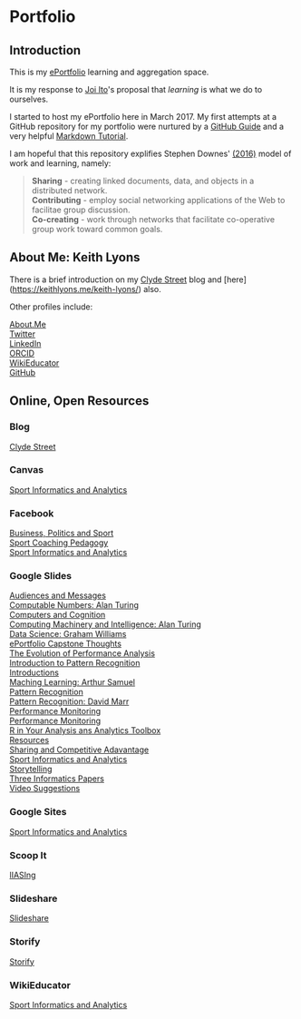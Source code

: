 # Portfolio

## Introduction

This is my [ePortfolio](http://wikieducator.org/Sport_Informatics_and_Analytics/ePortfolio#Some_Background_Information) learning and aggregation space.

It is my response to [Joi Ito](https://civic.mit.edu/blog/mstem/joi-itos-9-principles-of-the-media-lab)'s proposal that _learning_ is what we do to ourselves.

I started to host my ePortfolio here in March 2017. My first attempts at a GitHub repository for my portfolio were nurtured by a [GitHub Guide](https://guides.github.com/activities/hello-world/) and a very helpful [Markdown Tutorial](http://www.markdowntutorial.com/).

I am hopeful that this repository explifies Stephen Downes' [(2016)](https://www.slideshare.net/Downes/disruptive-innovations-in-learning) model of work and learning, namely:  
>**Sharing** - creating linked documents, data, and objects in a distributed network.  
>**Contributing** - employ social networking applications of the Web to facilitae group discussion.  
>**Co-creating** - work through networks that facilitate co-operative group work toward common goals.  

## About Me: Keith Lyons

There is a brief introduction on my [Clyde Street](https://keithlyons.me/about/) blog and [here] (https://keithlyons.me/keith-lyons/) also.

Other profiles include:

[About.Me](https://about.me/keithlyons)    
[Twitter](https://twitter.com/520507?lang=en)  
[LinkedIn](https://www.linkedin.com/in/clydestreet/)  
[ORCID](http://orcid.org/0000-0001-8870-865X)  
[WikiEducator](https://wikieducator.org/User:Postillion)  
[GitHub](https://github.com/2622NSW)    

## Online, Open Resources

### Blog

[Clyde Street](https://keithlyons.me/)   

### Canvas

[Sport Informatics and Analytics](https://learn.canvas.net/courses/536) 

### Facebook

[Business, Politics and Sport](https://www.facebook.com/Business-Politics-and-Sport-127657700659888/)    
[Sport Coaching Pedagogy](https://www.facebook.com/SportCoachingPedagogy2013/)   
[Sport Informatics and Analytics](https://www.facebook.com/Sport-Informatics-and-Analytics-548685338592152/)  

### Google Slides

[Audiences and Messages](https://docs.google.com/presentation/d/15us_N1pH6ZGtLPVXJZOtqWZmqXio0J2FZZ6Vgqo760c/edit?usp=sharing)  
[Computable Numbers: Alan Turing](https://docs.google.com/presentation/d/10Myo_t0w6kPyuKqwqVtodHemT0TliwCr1uzt_SRUfS0/edit?usp=sharing)  
[Computers and Cognition](https://docs.google.com/presentation/d/1JN5JQ1MOh2_od3dChp_WbF0OYUjEaJByW5I0WP_J_6M/edit?usp=sharing)  
[Computing Machinery and Intelligence: Alan Turing](https://docs.google.com/presentation/d/1XAosMeomJTdprMSGnr_4IcAD00F8aK2mgun6S0Y6BLQ/edit?usp=sharing)  
[Data Science: Graham Williams](https://docs.google.com/presentation/d/1tsmuRhBOHzm1vVzYkoZ43UhOcaD6bsjDt2654AexolM/edit?usp=sharing)  
[ePortfolio Capstone Thoughts](https://docs.google.com/presentation/d/1Sy1rPvl6fD-NmTtzqaTnrjod6m7IWrJdn225Hgsmf_o/edit?usp=sharing)  
[The Evolution of Performance Analysis](https://docs.google.com/presentation/d/1gmIoYdKE8HJx3iqqPEYRxIRk6yjqYnJ456tTkVOXEJA/edit?usp=sharing)  
[Introduction to Pattern Recognition](https://docs.google.com/presentation/d/1IMmCNzXZNqNYO20e-2Uq2qaeNmLxGuCbTsXnhJ2En6c/edit?usp=sharing)  
[Introductions](https://docs.google.com/presentation/d/1xzVhVrBOPOBjDYOcTD7vBGvQhhJLJ4zbIb23YQcvIhs/edit?usp=sharing)  
[Maching Learning: Arthur Samuel](https://docs.google.com/presentation/d/1n3jDtoIA7VRc7ME7OWxxHAKpYAVlz8MTOP1E95_cmD4/edit?usp=sharing)  
[Pattern Recognition](https://docs.google.com/presentation/d/1SQJZLqJUTt__GlDc69F6OLdVkog39Q1YFuslTKHri4Q/edit?usp=sharing)  
[Pattern Recognition: David Marr](https://docs.google.com/presentation/d/1APQRezNcCtD_ZxI2ZJkx5tJABSOE9F68WM9qq7PT9o8/edit?usp=sharing)  
[Performance Monitoring](https://docs.google.com/presentation/d/1Sy1rPvl6fD-NmTtzqaTnrjod6m7IWrJdn225Hgsmf_o/edit?usp=sharing)  
[Performance Monitoring](https://docs.google.com/presentation/d/1LpBgS9IO9KGK_D3YALUOlXoPuGWIIlOwEbiqhv1yQV0/edit?usp=sharing)  
[R in Your Analysis ans Analytics Toolbox](https://docs.google.com/presentation/d/1qIF4FHFpvjsC2FOdOPjc4cEpN0oaWnwBrS9WbC3dDL8/edit?usp=sharing)  
[Resources](https://docs.google.com/presentation/d/1O6gem6x-3s_E7ufT-Z9NSJdPnpQUFONY_Ll9GIRPEq0/edit?usp=sharing)  
[Sharing and Competitive Adavantage](https://docs.google.com/presentation/d/1H1m2FzlO0en3L2NM3avh41T14PSiziR0EvBx8aejsLg/edit?usp=sharing)  
[Sport Informatics and Analytics](https://docs.google.com/presentation/d/1RArhG6FDZoBUm8CWbyKuSb-5CKJHR0BXqoOTit9oPrA/edit?usp=sharing)  
[Storytelling](https://docs.google.com/presentation/d/1n0F2Q2-JzUnLi3c_davTP2jz0a68ddErJqx2HgbWYAw/edit?usp=sharing)  
[Three Informatics Papers](https://docs.google.com/presentation/d/1IGpT16QLJEFTtkoRkiU_RSFqJAsN5uYk1HfbVV9U0WY/edit?usp=sharing)  
[Video Suggestions](https://docs.google.com/presentation/d/1wdL4aumtB07wQ5kEh3EDKI0C73ci0_2X2JL5OmjoCBo/edit?usp=sharing)  

### Google Sites

[Sport Informatics and Analytics](https://sites.google.com/site/ucsportinformaticsandanalytics/)   

### Scoop It

[lIASIng](http://www.scoop.it/t/liasing)  

### Slideshare

[Slideshare](https://www.slideshare.net/Postillion)   

### Storify

[Storify](https://storify.com/520507)   

### WikiEducator

[Sport Informatics and Analytics](http://wikieducator.org/Sport_Informatics_and_Analytics)   
 


  
 




